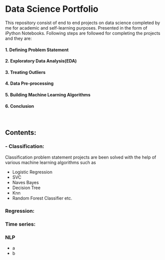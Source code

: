 # Data Science Portfolio
This repository consist of end to end projects on data science completed by me for academic and self-learning purposes. Presented in the form of iPython Notebooks. Following steps are followed for completing the projects and they are:
#### 1. Defining Problem Statement
#### 2. Exploratory Data Analysis(EDA) 
#### 3. Treating Outliers
#### 4. Data Pre-processing
#### 5. Building Machine Learning Algorithms 
#### 6. Conclusion
&nbsp;
&nbsp;
## Contents:
### - Classification:
Classification problem statement projects are been solved with the help of various machine learning algorithms such as
- Logistic Regression
- SVC
- Naves Bayes
- Decision Tree
- Knn
- Random Forest Classifier etc.
### Regression:
### Time series:
### NLP
- a
- b
